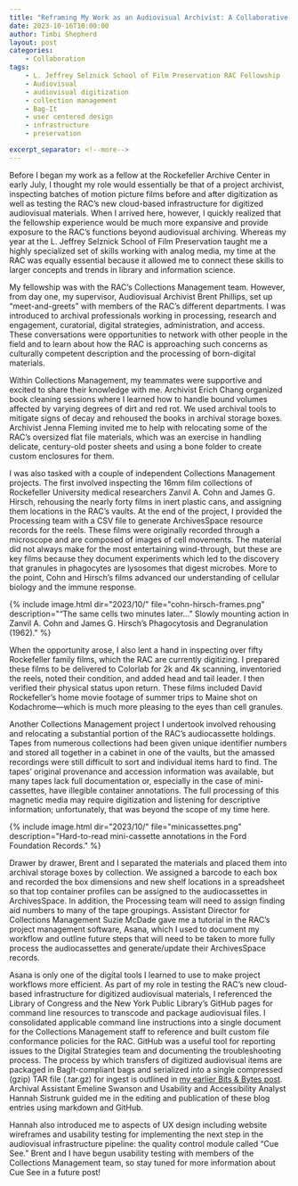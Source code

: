 ```yaml
---
title: "Reframing My Work as an Audiovisual Archivist: A Collaborative Fellowship Experience at the RAC"
date: 2023-10-16T10:00:00
author: Timbi Shepherd
layout: post
categories:
    - Collaboration
tags:
    - L. Jeffrey Selznick School of Film Preservation RAC Fellowship
    - Audiovisual
    - audiovisual digitization
    - collection management
    - Bag-It
    - user centered design
    - infrastructure
    - preservation

excerpt_separator: <!--more-->
---
```


Before I began my work as a fellow at the Rockefeller Archive Center in early July, I thought my role would essentially be that of a project archivist, inspecting batches of motion picture films before and after digitization as well as testing the RAC’s new cloud-based infrastructure for digitized audiovisual materials. When I arrived here, however, I quickly realized that the fellowship experience would be much more expansive and provide exposure to the RAC’s functions beyond audiovisual archiving. Whereas my year at the L. Jeffrey Selznick School of Film Preservation taught me a highly specialized set of skills working with analog media, my time at the RAC was equally essential because it allowed me to connect these skills to larger concepts and trends in library and information science.

<!--more-->

My fellowship was with the RAC’s Collections Management team. However, from day one, my supervisor, Audiovisual Archivist Brent Phillips, set up “meet-and-greets” with members of the RAC’s different departments. I was introduced to archival professionals working in processing, research and engagement, curatorial, digital strategies, administration, and access. These conversations were opportunities to network with other people in the field and to learn about how the RAC is approaching such concerns as culturally competent description and the processing of born-digital materials.

Within Collections Management, my teammates were supportive and excited to share their knowledge with me. Archivist Erich Chang organized book cleaning sessions where I learned how to handle bound volumes affected by varying degrees of dirt and red rot. We used archival tools to mitigate signs of decay and rehoused the books in archival storage boxes. Archivist Jenna Fleming invited me to help with relocating some of the RAC’s oversized flat file materials, which was an exercise in handling delicate, century-old poster sheets and using a bone folder to create custom enclosures for them.

I was also tasked with a couple of independent Collections Management projects. The first involved inspecting the 16mm film collections of Rockefeller University medical researchers Zanvil A. Cohn and James G. Hirsch, rehousing the nearly forty films in inert plastic cans, and assigning them locations in the RAC’s vaults. At the end of the project, I provided the Processing team with a CSV file to generate ArchivesSpace resource records for the reels. These films were originally recorded through a microscope and are composed of images of cell movements. The material did not always make for the most entertaining wind-through, but these are key films because they document experiments which led to the discovery that granules in phagocytes are lysosomes that digest microbes. More to the point, Cohn and Hirsch’s films advanced our understanding of cellular biology and the immune response.

{% include image.html dir="2023/10/" file="cohn-hirsch-frames.png" description="“The same cells two minutes later...” Slowly mounting action in Zanvil A. Cohn and James G. Hirsch’s Phagocytosis and Degranulation (1962)." %}

When the opportunity arose, I also lent a hand in inspecting over fifty Rockefeller family films, which the RAC are currently digitizing. I prepared these films to be delivered to Colorlab for 2k and 4k scanning, inventoried the reels, noted their condition, and added head and tail leader. I then verified their physical status upon return. These films included David Rockefeller’s home movie footage of summer trips to Maine shot on Kodachrome—which is much more pleasing to the eyes than cell granules.

Another Collections Management project I undertook involved rehousing and relocating a substantial portion of the RAC’s audiocassette holdings. Tapes from numerous collections had been given unique identifier numbers and stored all together in a cabinet in one of the vaults, but the amassed recordings were still difficult to sort and individual items hard to find. The tapes’ original provenance and accession information was available, but many tapes lack full documentation or, especially in the case of mini-cassettes, have illegible container annotations. The full processing of this magnetic media may require digitization and listening for descriptive information; unfortunately, that was beyond the scope of my time here.

{% include image.html dir="2023/10/" file="minicassettes.png" description="Hard-to-read mini-cassette annotations in the Ford Foundation Records." %}

Drawer by drawer, Brent and I separated the materials and placed them into archival storage boxes by collection. We assigned a barcode to each box and recorded the box dimensions and new shelf locations in a spreadsheet so that top container profiles can be assigned to the audiocassettes in ArchivesSpace. In addition, the Processing team will need to assign finding aid numbers to many of the tape groupings. Assistant Director for Collections Management Suzie McDade gave me a tutorial in the RAC’s project management software, Asana, which I used to document my workflow and outline future steps that will need to be taken to more fully process the audiocassettes and generate/update their ArchivesSpace records.

Asana is only one of the digital tools I learned to use to make project workflows more efficient. As part of my role in testing the RAC’s new cloud-based infrastructure for digitized audiovisual materials, I referenced the Library of Congress and the New York Public Library’s GitHub pages for command line resources to transcode and package audiovisual files. I consolidated applicable command line instructions into a single document for the Collections Management staff to reference and built custom file conformance policies for the RAC. GitHub was a useful tool for reporting issues to the Digital Strategies team and documenting the troubleshooting process. The process by which transfers of digitized audiovisual items are packaged in BagIt-compliant bags and serialized into a single compressed (gzip) TAR file (.tar.gz) for ingest is outlined in [my earlier Bits & Bytes post](/validation-testing). Archival Assistant Emeline Swanson and Usability and Accessibility Analyst Hannah Sistrunk guided me in the editing and publication of these blog entries using markdown and GitHub.

Hannah also introduced me to aspects of UX design including website wireframes and usability testing for implementing the next step in the audiovisual infrastructure pipeline: the quality control module called “Cue See.” Brent and I have begun usability testing with members of the Collections Management team, so stay tuned for more information about Cue See in a future post!
